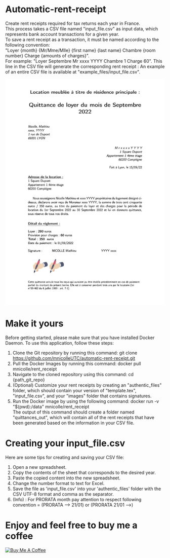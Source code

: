 # Automatic-rent-receipt

Create rent receipts required for tax returns each year in France. <br>
This process takes a CSV file named "input_file.csv" as input data, which represents bank account transactions for a given year. <br>To save a rent receipt as a transaction, it must be named according to the following convention: <br>
"Loyer {month} {Mr/Mme/Mlle} {first name} {last name} Chambre {room number} Charge {amounts of charges}".<br>
For example: "Loyer Septembre Mr xxxx YYYY Chambre 1 Charge 60".
This line in the CSV file will generate the corresponding rent receipt :
An example of an entire CSV file is available at "example_files/input_file.csv".

![Screenshot](example_rent_receipt.jpg)

# Make it yours

Before getting started, please make sure that you have installed Docker Daemon. To use this application, follow these steps:<br>
1) Clone the Git repository by running this command: git clone https://github.com/mnicolleUTC/automatic-rent-receipt.git<br>
2) Pull the Docker Images by running this command: docker pull mnicolle/rent_receipt<br>
3) Navigate to the cloned repository using this command: cd {path_git_repo} <br>
4) (Optional) Customize your rent receipts by creating an "authentic_files" folder, which should contain your version of "template.tex", "input_file.csv", and your "images" folder that contains signatures.<br>
5) Run the Docker image by using the following command: docker run -v "$(pwd):/data" mnicolle/rent_receipt <br>
The output of this command should create a folder named "quittances_out", which will contain all of the rent receipts that have been generated based on the information in your CSV file.<br>

# Creating your input_file.csv
Here are some tips for creating and saving your CSV file:<br>
1) Open a new spreadsheet.<br>
2) Copy the contents of the sheet that corresponds to the desired year.<br>
3) Paste the copied content into the new spreadsheet.<br>
4) Change the number format to text for Excel.<br>
5) Save the file as 'input_file.csv' into your 'authentic_files' folder with the CSV UTF-8 format and comma as the separator.<br>
6) (Info) : For PRORATA month pay attention to respect following convention = (PRORATA --> 21/01) or (PRORATA 21/01 -->)

# Enjoy and feel free to buy me a coffee
<a href="https://www.buymeacoffee.com/mnicolle" target="_blank"><img src="https://cdn.buymeacoffee.com/buttons/default-orange.png" alt="Buy Me A Coffee" height="41" width="174"></a>
